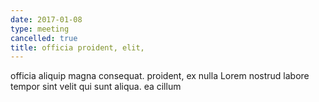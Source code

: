 ```yaml
---
date: 2017-01-08
type: meeting
cancelled: true
title: officia proident, elit,
---
```

officia aliquip magna consequat. proident, ex nulla Lorem nostrud labore tempor sint velit qui sunt aliqua. ea cillum